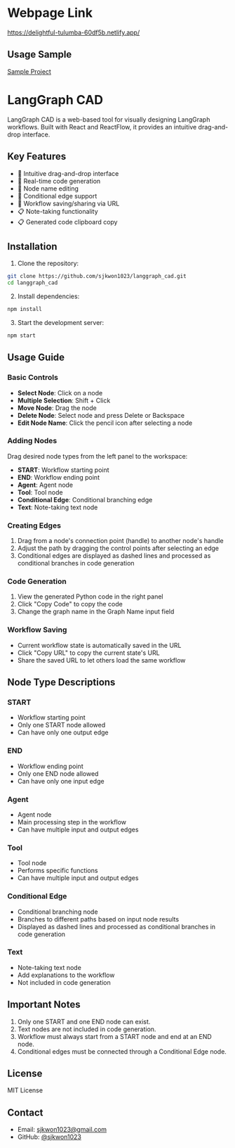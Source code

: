# Webpage Link

https://delightful-tulumba-60df5b.netlify.app/

## Usage Sample

[Sample Project](https://delightful-tulumba-60df5b.netlify.app/#%7B%22nodes%22%3A%5B%7B%22id%22%3A%22start-1%22%2C%22type%22%3A%22custom%22%2C%22position%22%3A%7B%22x%22%3A100%2C%22y%22%3A100%7D%2C%22data%22%3A%7B%22type%22%3A%22start%22%2C%22label%22%3A%22START%22%2C%22codeIdentifier%22%3A%22start%22%7D%2C%22zIndex%22%3A10%2C%22width%22%3A212%2C%22height%22%3A39%2C%22selected%22%3Afalse%7D%2C%7B%22id%22%3A%22agent-1747903345551%22%2C%22type%22%3A%22custom%22%2C%22position%22%3A%7B%22x%22%3A161.8577082663943%2C%22y%22%3A206.28458346721135%7D%2C%22data%22%3A%7B%22type%22%3A%22agent%22%2C%22label%22%3A%22Agent%22%2C%22obj%22%3A%22agent_function%22%2C%22codeIdentifier%22%3A%22Agent%22%7D%2C%22zIndex%22%3A10%2C%22width%22%3A212%2C%22height%22%3A56%2C%22selected%22%3Afalse%2C%22positionAbsolute%22%3A%7B%22x%22%3A161.8577082663943%2C%22y%22%3A206.28458346721135%7D%2C%22dragging%22%3Afalse%7D%2C%7B%22id%22%3A%22conditional_edge-1747903353445%22%2C%22type%22%3A%22custom%22%2C%22position%22%3A%7B%22x%22%3A187.17764709848416%2C%22y%22%3A320.38317290312216%7D%2C%22data%22%3A%7B%22type%22%3A%22conditional_edge%22%2C%22label%22%3A%22Conditional%20Edge%22%2C%22obj%22%3A%22condition_function%22%2C%22codeIdentifier%22%3A%22Conditional_Edge%22%7D%2C%22zIndex%22%3A10%2C%22width%22%3A212%2C%22height%22%3A56%2C%22selected%22%3Afalse%2C%22dragging%22%3Afalse%2C%22positionAbsolute%22%3A%7B%22x%22%3A187.17764709848416%2C%22y%22%3A320.38317290312216%7D%7D%2C%7B%22id%22%3A%22tool-1747903355384%22%2C%22type%22%3A%22custom%22%2C%22position%22%3A%7B%22x%22%3A15.719374397548961%2C%22y%22%3A471.5770826639433%7D%2C%22data%22%3A%7B%22type%22%3A%22tool%22%2C%22label%22%3A%22Tool%22%2C%22obj%22%3A%22tool_function%22%2C%22codeIdentifier%22%3A%22Tool%22%7D%2C%22zIndex%22%3A10%2C%22width%22%3A212%2C%22height%22%3A56%2C%22selected%22%3Afalse%2C%22positionAbsolute%22%3A%7B%22x%22%3A15.719374397548961%2C%22y%22%3A471.5770826639433%7D%2C%22dragging%22%3Afalse%7D%2C%7B%22id%22%3A%22end-1747903357443%22%2C%22type%22%3A%22custom%22%2C%22position%22%3A%7B%22x%22%3A222.41500160653618%2C%22y%22%3A631.9802106761987%7D%2C%22data%22%3A%7B%22type%22%3A%22end%22%2C%22label%22%3A%22END%22%2C%22obj%22%3A%22end_function%22%2C%22codeIdentifier%22%3A%22end%22%7D%2C%22zIndex%22%3A10%2C%22width%22%3A212%2C%22height%22%3A39%2C%22selected%22%3Afalse%2C%22positionAbsolute%22%3A%7B%22x%22%3A222.41500160653618%2C%22y%22%3A631.9802106761987%7D%2C%22dragging%22%3Afalse%7D%2C%7B%22id%22%3A%22text-1747903376989%22%2C%22type%22%3A%22custom%22%2C%22position%22%3A%7B%22x%22%3A461.890171744774%2C%22y%22%3A70.88093742612922%7D%2C%22data%22%3A%7B%22type%22%3A%22text%22%2C%22label%22%3A%22%EC%9D%B4%EA%B2%83%EC%9D%80%20%ED%83%9C%EC%8A%A4%ED%8A%B8%20%ED%85%8D%EC%8A%A4%ED%8A%B8%EC%9E%85%EB%8B%88%EB%8B%A4.%22%2C%22obj%22%3Anull%2C%22codeIdentifier%22%3A%22__%22%7D%2C%22zIndex%22%3A10%2C%22width%22%3A232%2C%22height%22%3A40%2C%22selected%22%3Afalse%2C%22positionAbsolute%22%3A%7B%22x%22%3A461.890171744774%2C%22y%22%3A70.88093742612922%7D%2C%22dragging%22%3Afalse%7D%2C%7B%22id%22%3A%22text-1747903398754%22%2C%22type%22%3A%22custom%22%2C%22position%22%3A%7B%22x%22%3A407.61952073348317%2C%22y%22%3A237.80875441337525%7D%2C%22data%22%3A%7B%22type%22%3A%22text%22%2C%22label%22%3A%22%EC%9D%B4%EA%B2%83%EB%8F%84%20%ED%85%8C%EC%8A%A4%ED%8A%B8%20%ED%85%8D%EC%8A%A4%ED%8A%B8%EC%9E%85%EB%8B%88%EB%8B%A4.%EC%9D%B4%EA%B2%83%EB%8F%84%20%ED%85%8C%EC%8A%A4%ED%8A%B8%20%ED%85%8D%EC%8A%A4%ED%8A%B8%EC%9E%85%EB%8B%88%EB%8B%A4.%EC%9D%B4%EA%B2%83%EB%8F%84%20%ED%85%8C%EC%8A%A4%ED%8A%B8%20%ED%85%8D%EC%8A%A4%ED%8A%B8%EC%9E%85%EB%8B%88%EB%8B%A4.%22%2C%22obj%22%3Anull%2C%22codeIdentifier%22%3A%22______%22%7D%2C%22zIndex%22%3A10%2C%22width%22%3A332%2C%22height%22%3A58%2C%22selected%22%3Afalse%2C%22positionAbsolute%22%3A%7B%22x%22%3A407.61952073348317%2C%22y%22%3A237.80875441337525%7D%2C%22dragging%22%3Afalse%7D%5D%2C%22edges%22%3A%5B%7B%22style%22%3A%7B%22stroke%22%3A%22%23555%22%2C%22strokeWidth%22%3A1.5%2C%22strokeDasharray%22%3A%22none%22%7D%2C%22markerEnd%22%3A%7B%22type%22%3A%22arrowclosed%22%2C%22color%22%3A%22%23555%22%2C%22width%22%3A15%2C%22height%22%3A15%7D%2C%22source%22%3A%22start-1%22%2C%22sourceHandle%22%3Anull%2C%22target%22%3A%22agent-1747903345551%22%2C%22targetHandle%22%3Anull%2C%22type%22%3A%22customEdge%22%2C%22data%22%3A%7B%7D%2C%22zIndex%22%3A5%2C%22id%22%3A%22reactflow__edge-start-1-agent-1747903345551%22%2C%22selected%22%3Afalse%7D%2C%7B%22style%22%3A%7B%22stroke%22%3A%22%23555%22%2C%22strokeWidth%22%3A1.5%2C%22strokeDasharray%22%3A%22none%22%7D%2C%22markerEnd%22%3A%7B%22type%22%3A%22arrowclosed%22%2C%22color%22%3A%22%23555%22%2C%22width%22%3A15%2C%22height%22%3A15%7D%2C%22source%22%3A%22agent-1747903345551%22%2C%22sourceHandle%22%3Anull%2C%22target%22%3A%22conditional_edge-1747903353445%22%2C%22targetHandle%22%3Anull%2C%22type%22%3A%22customEdge%22%2C%22data%22%3A%7B%7D%2C%22zIndex%22%3A5%2C%22id%22%3A%22reactflow__edge-agent-1747903345551-conditional_edge-1747903353445%22%2C%22selected%22%3Afalse%7D%2C%7B%22style%22%3A%7B%22stroke%22%3A%22%23555%22%2C%22strokeWidth%22%3A1.5%2C%22strokeDasharray%22%3A%225%2C5%22%7D%2C%22markerEnd%22%3A%7B%22type%22%3A%22arrowclosed%22%2C%22color%22%3A%22%23555%22%2C%22width%22%3A15%2C%22height%22%3A15%7D%2C%22source%22%3A%22conditional_edge-1747903353445%22%2C%22sourceHandle%22%3Anull%2C%22target%22%3A%22tool-1747903355384%22%2C%22targetHandle%22%3Anull%2C%22type%22%3A%22customEdge%22%2C%22data%22%3A%7B%7D%2C%22zIndex%22%3A5%2C%22id%22%3A%22reactflow__edge-conditional_edge-1747903353445-tool-1747903355384%22%2C%22selected%22%3Afalse%7D%2C%7B%22style%22%3A%7B%22stroke%22%3A%22%23555%22%2C%22strokeWidth%22%3A1.5%2C%22strokeDasharray%22%3A%22none%22%7D%2C%22markerEnd%22%3A%7B%22type%22%3A%22arrowclosed%22%2C%22color%22%3A%22%23555%22%2C%22width%22%3A15%2C%22height%22%3A15%7D%2C%22source%22%3A%22tool-1747903355384%22%2C%22sourceHandle%22%3Anull%2C%22target%22%3A%22end-1747903357443%22%2C%22targetHandle%22%3Anull%2C%22type%22%3A%22customEdge%22%2C%22data%22%3A%7B%7D%2C%22zIndex%22%3A5%2C%22id%22%3A%22reactflow__edge-tool-1747903355384-end-1747903357443%22%2C%22selected%22%3Afalse%7D%2C%7B%22style%22%3A%7B%22stroke%22%3A%22%23555%22%2C%22strokeWidth%22%3A1.5%2C%22strokeDasharray%22%3A%22none%22%7D%2C%22markerEnd%22%3A%7B%22type%22%3A%22arrowclosed%22%2C%22color%22%3A%22%23555%22%2C%22width%22%3A15%2C%22height%22%3A15%7D%2C%22source%22%3A%22text-1747903376989%22%2C%22sourceHandle%22%3Anull%2C%22target%22%3A%22agent-1747903345551%22%2C%22targetHandle%22%3Anull%2C%22type%22%3A%22customEdge%22%2C%22data%22%3A%7B%7D%2C%22zIndex%22%3A5%2C%22id%22%3A%22reactflow__edge-text-1747903376989-agent-1747903345551%22%2C%22selected%22%3Afalse%7D%2C%7B%22style%22%3A%7B%22stroke%22%3A%22%23555%22%2C%22strokeWidth%22%3A1.5%2C%22strokeDasharray%22%3A%22none%22%7D%2C%22markerEnd%22%3A%7B%22type%22%3A%22arrowclosed%22%2C%22color%22%3A%22%23555%22%2C%22width%22%3A15%2C%22height%22%3A15%7D%2C%22source%22%3A%22tool-1747903355384%22%2C%22sourceHandle%22%3Anull%2C%22target%22%3A%22agent-1747910063412%22%2C%22targetHandle%22%3Anull%2C%22type%22%3A%22customEdge%22%2C%22data%22%3A%7B%7D%2C%22zIndex%22%3A5%2C%22id%22%3A%22reactflow__edge-tool-1747903355384-agent-1747910063412%22%2C%22selected%22%3Afalse%7D%2C%7B%22style%22%3A%7B%22stroke%22%3A%22%23555%22%2C%22strokeWidth%22%3A1.5%2C%22strokeDasharray%22%3A%22none%22%7D%2C%22markerEnd%22%3A%7B%22type%22%3A%22arrowclosed%22%2C%22color%22%3A%22%23555%22%2C%22width%22%3A15%2C%22height%22%3A15%7D%2C%22source%22%3A%22agent-1747910063412%22%2C%22sourceHandle%22%3Anull%2C%22target%22%3A%22end-1747903357443%22%2C%22targetHandle%22%3Anull%2C%22type%22%3A%22customEdge%22%2C%22data%22%3A%7B%7D%2C%22zIndex%22%3A5%2C%22id%22%3A%22reactflow__edge-agent-1747910063412-end-1747903357443%22%2C%22selected%22%3Afalse%7D%2C%7B%22style%22%3A%7B%22stroke%22%3A%22%23555%22%2C%22strokeWidth%22%3A1.5%2C%22strokeDasharray%22%3A%225%2C5%22%7D%2C%22markerEnd%22%3A%7B%22type%22%3A%22arrowclosed%22%2C%22color%22%3A%22%23555%22%2C%22width%22%3A15%2C%22height%22%3A15%7D%2C%22source%22%3A%22conditional_edge-1747903353445%22%2C%22sourceHandle%22%3Anull%2C%22target%22%3A%22end-1747903357443%22%2C%22targetHandle%22%3Anull%2C%22type%22%3A%22customEdge%22%2C%22data%22%3A%7B%7D%2C%22zIndex%22%3A5%2C%22id%22%3A%22reactflow__edge-conditional_edge-1747903353445-end-1747903357443%22%7D%5D%2C%22entryPointCodeId%22%3Anull%2C%22graphName%22%3A%22my_graph%22%7D)

# LangGraph CAD

LangGraph CAD is a web-based tool for visually designing LangGraph workflows. Built with React and ReactFlow, it provides an intuitive drag-and-drop interface.

## Key Features

- 🎨 Intuitive drag-and-drop interface
- 🔄 Real-time code generation
- 📝 Node name editing
- 🔗 Conditional edge support
- 💾 Workflow saving/sharing via URL
- 📋 Note-taking functionality
- 📋 Generated code clipboard copy

## Installation

1. Clone the repository:
```bash
git clone https://github.com/sjkwon1023/langgraph_cad.git
cd langgraph_cad
```

2. Install dependencies:
```bash
npm install
```

3. Start the development server:
```bash
npm start
```

## Usage Guide

### Basic Controls

- **Select Node**: Click on a node
- **Multiple Selection**: Shift + Click
- **Move Node**: Drag the node
- **Delete Node**: Select node and press Delete or Backspace
- **Edit Node Name**: Click the pencil icon after selecting a node

### Adding Nodes

Drag desired node types from the left panel to the workspace:

- **START**: Workflow starting point
- **END**: Workflow ending point
- **Agent**: Agent node
- **Tool**: Tool node
- **Conditional Edge**: Conditional branching edge
- **Text**: Note-taking text node

### Creating Edges

1. Drag from a node's connection point (handle) to another node's handle
2. Adjust the path by dragging the control points after selecting an edge
3. Conditional edges are displayed as dashed lines and processed as conditional branches in code generation

### Code Generation

1. View the generated Python code in the right panel
2. Click "Copy Code" to copy the code
3. Change the graph name in the Graph Name input field

### Workflow Saving

- Current workflow state is automatically saved in the URL
- Click "Copy URL" to copy the current state's URL
- Share the saved URL to let others load the same workflow

## Node Type Descriptions

### START
- Workflow starting point
- Only one START node allowed
- Can have only one output edge

### END
- Workflow ending point
- Only one END node allowed
- Can have only one input edge

### Agent
- Agent node
- Main processing step in the workflow
- Can have multiple input and output edges

### Tool
- Tool node
- Performs specific functions
- Can have multiple input and output edges

### Conditional Edge
- Conditional branching node
- Branches to different paths based on input node results
- Displayed as dashed lines and processed as conditional branches in code generation

### Text
- Note-taking text node
- Add explanations to the workflow
- Not included in code generation

## Important Notes

1. Only one START and one END node can exist.
2. Text nodes are not included in code generation.
3. Workflow must always start from a START node and end at an END node.
4. Conditional edges must be connected through a Conditional Edge node.

## License

MIT License

## Contact

- Email: sjkwon1023@gmail.com
- GitHub: [@sjkwon1023](https://github.com/sjkwon1023) 